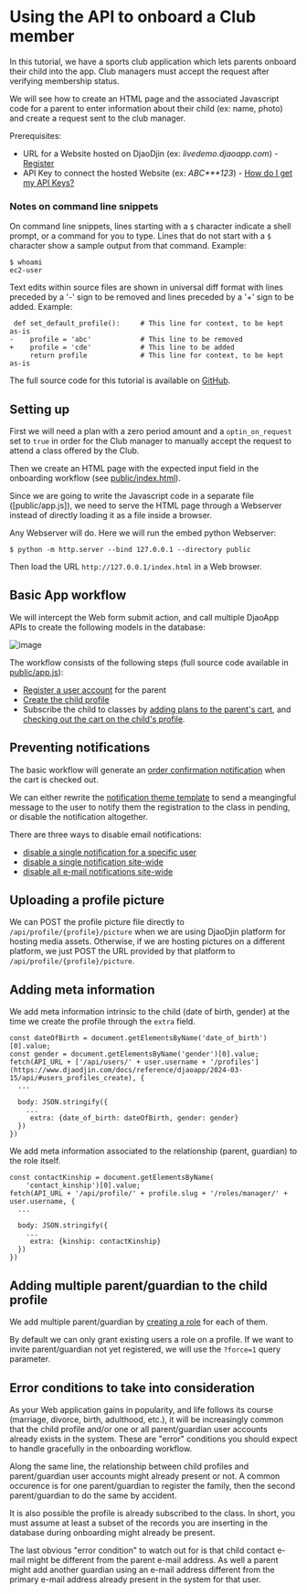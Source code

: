 Using the API to onboard a Club member
======================================

In this tutorial, we have a sports club application which lets
parents onboard their child into the app. Club managers must
accept the request after verifying membership status.

We  will see how to create an HTML page and the associated
Javascript code for a parent to enter information about their child
(ex: name, photo) and create a request sent to the club manager.

Prerequisites:

- URL for a Website hosted on DjaoDjin (ex: _livedemo.djaoapp.com_) -
[Register](https://www.djaodjin.com/register/)
- API Key to connect the hosted Website (ex: _ABC***123_) -
[How do I get my API Keys?](https://www.djaodjin.com/docs/faq/#api-keys)

### Notes on command line snippets

On command line snippets, lines starting with a `$` character indicate
a shell prompt, or a command for you to type. Lines that do not start
with a `$` character show a sample output from that command.
Example:

    $ whoami
    ec2-user

Text edits within source files are shown in universal diff format with lines
preceded by a '-' sign to be removed and lines preceded by a '+' sign to be
added. Example:

     def set_default_profile():     # This line for context, to be kept as-is
    -    profile = 'abc'            # This line to be removed
    +    profile = 'cde'            # This line to be added
         return profile             # This line for context, to be kept as-is

The full source code for this tutorial is available on
[GitHub](https://github.com/djaodjin/sample-apps/tree/master/onboard/onboarding-member).


Setting up
----------

First we will need a plan with a zero period amount and a `optin_on_request`
set to `true` in order for the Club manager to manually accept the request
to attend a class offered by the Club.

Then we create an HTML page with the expected input field in the
onboarding workflow (see [public/index.html](https://github.com/djaodjin/sample-apps/tree/master/onboarding/onboarding-member/public/index.html)).

Since we are going to write the Javascript code in a separate file
([public/app.js]), we need to serve the HTML page through a Webserver
instead of directly loading it as a file inside a browser.

Any Webserver will do. Here we will run the embed python Webserver:

    $ python -m http.server --bind 127.0.0.1 --directory public

Then load the URL `http://127.0.0.1/index.html` in a Web browser.

Basic App workflow
------------------

We will intercept the Web form submit action, and call multiple DjaoApp APIs
to create the following models in the database:

![image](https://www.djaodjin.com/static/img/docs/onboarding-member-1.png)

The workflow consists of the following steps (full source code available in [public/app.js](https://github.com/djaodjin/sample-apps/tree/master/onboarding/onboarding-member/public/app.js)):

- [Register a user account](https://www.djaodjin.com/docs/reference/djaoapp/2024-03-15/api/#auth_register_create) for the parent
- [Create the child profile](https://www.djaodjin.com/docs/reference/djaoapp/2024-03-15/api/#users_profiles_create)
- Subscribe the child to classes by [adding plans to the parent's cart](https://www.djaodjin.com/docs/reference/djaoapp/2024-03-15/api/#cart_create),
and [checking out the cart on the child's profile](https://www.djaodjin.com/docs/reference/djaoapp/2024-03-15/api/#billing_checkout_create).

Preventing notifications
------------------------

The basic workflow will generate an [order confirmation notification](https://www.djaodjin.com/docs/reference/djaoapp/2024-03-15/notifications/#order_executed)
when the cart is checked out.

We can either rewrite the [notification theme template](https://www.djaodjin.com/docs/guides/themes/#notification_order_executed) to send a meangingful
message to the user to notify them the registration to the class in pending,
or disable the notification altogether.

There are three ways to disable email notifications:

- [disable a single notification for a specific user](https://www.djaodjin.com/docs/tutorials/enable-disable-email-notifications/#disable-user-notification)
- [disable a single notification site-wide](https://www.djaodjin.com/docs/tutorials/enable-disable-email-notifications/#disable-one-notification)
- [disable all e-mail notifications site-wide](https://www.djaodjin.com/docs/tutorials/enable-disable-email-notifications/#disable-all-notifications)

Uploading a profile picture
---------------------------

We can POST the profile picture file directly
to `/api/profile/{profile}/picture` when we are using DjaoDjin platform
for hosting media assets. Otherwise, if we are hosting pictures
on a different platform, we just POST the URL provided by that platform
to `/api/profile/{profile}/picture`.


Adding meta information
-----------------------

We add meta information intrinsic to the child (date of birth, gender)
at the time we create the profile through the `extra` field.

    const dateOfBirth = document.getElementsByName('date_of_birth')[0].value;
    const gender = document.getElementsByName('gender')[0].value;
    fetch(API_URL + ['/api/users/' + user.username + '/profiles'](https://www.djaodjin.com/docs/reference/djaoapp/2024-03-15/api/#users_profiles_create), {
      ...

      body: JSON.stringify({
        ...
         extra: {date_of_birth: dateOfBirth, gender: gender}
      })
    })

We add meta information associated to the relationship (parent, guardian)
to the role itself.

    const contactKinship = document.getElementsByName(
        'contact_kinship')[0].value;
    fetch(API_URL + '/api/profile/' + profile.slug + '/roles/manager/' + user.username, {
      ...

      body: JSON.stringify({
        ...
         extra: {kinship: contactKinship}
      })
    })


Adding multiple parent/guardian to the child profile
----------------------------------------------------

We add multiple parent/guardian by [creating a role](https://www.djaodjin.com/docs/docs/reference/djaoapp/2024-03-15/api/#profile_roles_create)
for each of them.

By default we can only grant existing users a role on a profile. If we want
to invite parent/guardian not yet registered, we will use the `?force=1`
query parameter.


Error conditions to take into consideration
-------------------------------------------

As your Web application gains in popularity, and life follows its course
(marriage, divorce, birth, adulthood, etc.), it will be increasingly common
that the child profile and/or one or all parent/guardian user accounts
already exists in the system. These are "error" conditions you should expect
to handle gracefully in the onboarding workflow.

Along the same line, the relationship between child profiles
and parent/guardian user accounts might already present or not.
A common occurence is for one parent/guardian to register the family,
then the second parent/guardian to do the same by accident.

It is also possible the profile is already subscribed to the class. In short,
you must assume at least a subset of the records you are inserting in
the database during onboarding might already be present.

The last obvious "error condition" to watch out for is that child contact
e-mail might be different from the parent e-mail address. As well a parent
might add another guardian using an e-mail address different from the primary
e-mail address already present in the system for that user.
